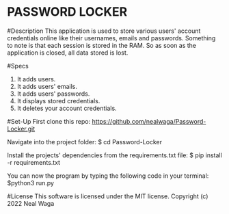 # PASSWORD LOCKER

#Description
This application is used to store various users' account credentials online like their usernames, emails and passwords.
Something to note is that each session is stored in the RAM. So as soon as the application is closed, all data stored is lost.

#Specs
1. It adds users.
2. It adds users' emails.
3. It adds users' passwords.
4. It displays stored credentials.
5. It deletes your account credentials.

#Set-Up
First clone this repo:
https://github.com/nealwaga/Password-Locker.git

Navigate into the project folder:
$ cd Password-Locker

Install the projects' dependencies from the requirements.txt file:
$ pip install -r requirements.txt

You can now the program by typing the following code in your terminal:
$python3 run.py

#License
This software is licensed under the MIT license. Copyright (c) 2022 Neal Waga
